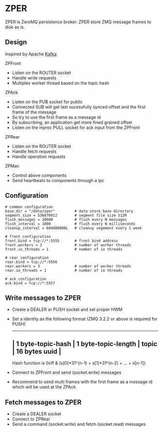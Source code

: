 ZPER
========

ZPER is ZeroMQ persistence broker. ZPER store ZMQ message frames to disk as is.

## Design
Inspired by Apache [Kafka](http://incubator.apache.org/kafka/)

ZPFront
* Listen on the ROUTER socket
* Handle write requests
* Multiplex worker thread based on the topic hash

ZPAck
* Listen on the PUB socket for public
* Connected SUB will get last sucessfully synced offset and the first frame of the message
 * So try to use the first frame as a message id
 * By subscribing, an application get more fined grained offset
* Listen on the inproc PULL socket for ack input from the ZPFront

ZPRear
* Listen on the ROUTER socket
* Handle fetch requests
* Handle operation requests

ZPMan
* Control above components
* Send heartbeats to components through a ipc 

## Configuration

    # common configuration
    base_dir = "/data/zper"         # data store base directory 
    segment_size = 536870912        # segment file size 512M
    flush_messages = 10000          # flush every N messages
    flush_interval = 1000           # flush every N milliseconds
    cleanup_interval = 604800000L   # cleanuy segement every 1 week

    # front configuration
    front.bind = tcp://*:5555       # front bind address
    front.workers = 3               # number of worker threads
    front.io_threads = 1            # number of io threads

    # rear configuration
    rear.bind = tcp://*:5556
    rear.workers = 3                # number of worker threads
    rear.io_threads = 1             # number of io threads

    # ack configuration
    ack.bind = tcp://*:5557

## Write messages to ZPER
* Create a DEALER or PUSH socket and set proper HWM 
* Set a identity as the following format (ZMQ 3.2.2 or above is required for PUSH)

    -------------------------------------------------------------------
    | 1 byte-topic-hash | 1 byte-topic-length | topic | 16 bytes uuid |
    -------------------------------------------------------------------

    Hash function is
    0xff & (s[0]*31^(n-1) + s[1]*31^(n-2) + ... + s[n-1])

* Connect to ZPFront and send (socket.write) messages
* Recommend to send multi frames with the first frame as a message id which will be used at the ZPAck


## Fetch messages to ZPER
* Create a DEALER socket
* Connect to ZPRear
* Send a command (socket.write) and fetch (socket.read) messages


